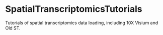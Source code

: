 # SpatialTranscriptomicsTutorials
Tutorials of spatial transcriptomics data loading, including 10X Visium and Old ST.
